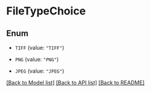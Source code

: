 # FileTypeChoice

## Enum


* `TIFF` (value: `"TIFF"`)

* `PNG` (value: `"PNG"`)

* `JPEG` (value: `"JPEG"`)


[[Back to Model list]](../README.md#documentation-for-models) [[Back to API list]](../README.md#documentation-for-api-endpoints) [[Back to README]](../README.md)


